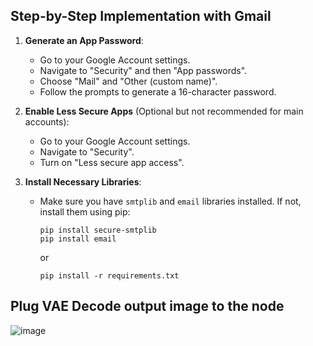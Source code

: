 ## Step-by-Step Implementation with Gmail

1. **Generate an App Password**:
   - Go to your Google Account settings.
   - Navigate to "Security" and then "App passwords".
   - Choose "Mail" and "Other (custom name)".
   - Follow the prompts to generate a 16-character password.

2. **Enable Less Secure Apps** (Optional but not recommended for main accounts):
   - Go to your Google Account settings.
   - Navigate to "Security".
   - Turn on "Less secure app access".

3. **Install Necessary Libraries**:
   - Make sure you have `smtplib` and `email` libraries installed. If not, install them using pip:
     ```
     pip install secure-smtplib
     pip install email
     ```
     or
     ```
     pip install -r requirements.txt
     ```

## Plug VAE Decode output image to the node

![image](https://github.com/seghier/ComfyUI_Email_Notification/assets/6026588/8fc11211-74cd-4599-a5ad-11560c11b787)
